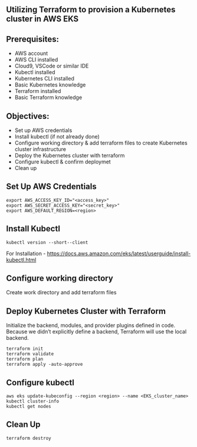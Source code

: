 ## Utilizing Terraform to provision a Kubernetes cluster in AWS EKS

## Prerequisites:
- AWS account
- AWS CLI installed
- Cloud9, VSCode or similar IDE
- Kubectl installed
- Kubernetes CLI installed
- Basic Kubernetes knowledge
- Terraform installed
- Basic Terraform knowledge

## Objectives:
- Set up AWS credentials
- Install kubectl (if not already done)
- Configure working directory & add terraform files to create Kubernetes cluster infrastructure
- Deploy the Kubernetes cluster with terraform
- Configure kubectl & confirm deploymet
- Clean up

## Set Up AWS Credentials
```
export AWS_ACCESS_KEY_ID="<access_key>"
export AWS_SECRET_ACCESS_KEY="<secret_key>"
export AWS_DEFAULT_REGION=<region>
```
## Install Kubectl
```
kubectl version --short--client
```
For Installation - https://docs.aws.amazon.com/eks/latest/userguide/install-kubectl.html

## Configure working directory
Create work directory and add terraform files

## Deploy Kubernetes Cluster with Terraform
Initialize the backend, modules, and provider plugins defined in code. Because we didn’t explicitly define a backend, Terraform will use the local backend.
```
terraform init
terraform validate
terraform plan
terraform apply -auto-approve
```
## Configure kubectl
```
aws eks update-kubeconfig --region <region> --name <EKS_cluster_name>
kubectl cluster-info
kubectl get nodes
```
## Clean Up
```
terraform destroy
```



